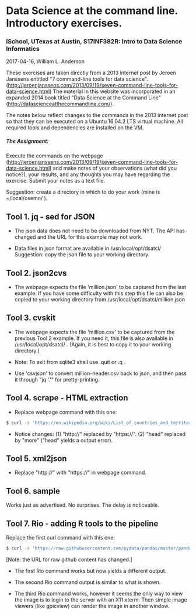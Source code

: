 # Data Science at the command line. Introductory exercises.
### iSchool, UTexas at Austin, S17INF382R: Intro to Data Science Informatics
2017-04-16, William L. Anderson

These exercises are taken directly from a 2013 internet post by Jeroen
Janssens entitled "7 command-line tools for data science".
(http://jeroenjanssens.com/2013/09/19/seven-command-line-tools-for-data-science.html)
The material in this website was incorporated in an expanded 2014 book titled
"Data Science at the Command Line" (http://datascienceatthecommandline.com/).

The notes below reflect changes to the commands in the 2013 internet post so that they can be executed on a Ubuntu 16.04.2 LTS virtual machine. All required tools and dependencies are installed on the VM.

##### The Assignment:
Execute the commands on the webpage (http://jeroenjanssens.com/2013/09/19/seven-command-line-tools-for-data-science.html) and make notes of your observations (what did you notice?), your results, and any thoughts you may have regarding the exercise. Submit your notes as a text file.


Suggestion: create a directory in which to do your work (mine is ~/local/osemn/ ).


## Tool 1. jq - sed for JSON

- The json data does not need to be downloaded from NYT. The API has changed and the URL for this example may not work.
     
- Data files in json format are available in /usr/local/opt/dsatcl/ .
     Suggestion: copy the json file to your working directory.

## Tool 2. json2cvs
- The webpage expects the file 'million.json' to be captured from the last example. If you have some difficulty with this step this file can also be copied to your working directory from
     /usr/local/opt/dsatcl/million.json
     
## Tool 3. cvskit
- The webpage expects the file 'million.csv' to be captured
     from the previous Tool 2 example. If you need it, this file is
     also available in /usr/local/opt/dsatcl/ . (Again, it is best to
     copy it to your working directory.)

- Note: To exit from sqlite3 shell use .quit or .q .

- Use 'csvjson' to convert million-header.csv back to json, and then pass it through "jq '.'"  for pretty-printing.

## Tool 4. scrape - HTML extraction
- Replace webpage command with this one:
```sh
$ curl -s 'https://en.wikipedia.org/wiki/List_of_countries_and_territories_by_border/area_ratio' | scrape -b -e 'table.wikitable > tr:not(:first-child)' | more
```
- Notice changes: (1) "http://" replaced by "https://".  (2) "head" replaced by "more" ("head" yields a output error).

## Tool 5. xml2json
- Replace "http://" with "https://" in webpage command.

## Tool 6. sample
Works just as advertised. No surprises. The delay is noticeable.

## Tool 7. Rio - adding R tools to the pipeline
Replace the first curl command with this one:
```sh
$ curl -s 'https://raw.githubusercontent.com/pydata/pandas/master/pandas/tests/data/iris.csv' > iris.csv
```
[Note: the URL for raw github content has changed.]

- The first Rio command works but now yields a different output.

- The second Rio command output is similar to what is shown.

- The third Rio command works, however it seems the only way to view the image is to login to the server with an X11 xterm. Then simple image viewers (like gpicview) can render the image in another window.
